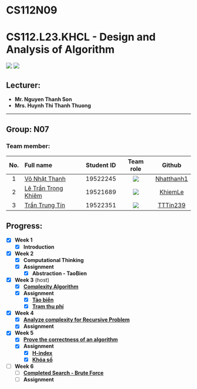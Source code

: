 # CS112N09
# CS112.L23.KHCL - Design and Analysis of Algorithm
![](https://img.shields.io/badge/Status-working-brightgreen) [![](https://img.shields.io/badge/Contributors-3-brightgreen)](https://github.com/TienNguyenKha/CS112.L23.KHCL---Analysis-and-Design-of-Algorithms/graphs/contributors)
## Lecturer:
- **Mr. Nguyen Thanh Son**   
- **Mrs. Huynh Thi Thanh Thuong**
---
## Group: N07

### Team member:
|No.| Full name         |Student ID       |Team role      |Github|
|:-:|:------------------|:---------:|:--------:|:-----------:|
| 1	|[Võ Nhật Thanh](https://www.facebook.com/lht1.1.3.0.1.2/)	| 19522245	| ![](https://img.shields.io/badge/-Leader-yellow) |[Nhatthanh1](https://github.com/Nhatthanh1)|
| 2	|[Lê Trần Trọng Khiêm](https://www.facebook.com/khiemle2409)	| 19521689	| ![](https://img.shields.io/badge/-Member-yellow)  |[KhiemLe](https://github.com/khiemledev)|
| 3	|[Trần Trung Tín](https://www.facebook.com/tttin23.9)	  | 19522351	| ![](https://img.shields.io/badge/-Member-yellow)  |[TTTin239](https://github.com/TTTin239)|

## Progress: 
- [x] **Week 1** 
  - [x] **Introduction**

- [x] **Week 2** 
  - [x] **Computational Thinking**
  - [x] **Assignment**
    - [x] **Abstraction - TaoBien**

- [x] **Week 3** (host)
  - [x] **[Complexity Algorithm]()**
  - [x] **Assignment**
    - [x] **[Tảo biển]()**
    - [x] **[Trạm thu phí]()**

- [x] **Week 4**
  - [x] **[Analyze complexity for Recursive Problem]()**
  - [x] **Assignment**

- [x] **Week 5**
  - [x] **[Prove the correctness of an algorithm]()**
  - [x] **Assignment**
    - [x] **[H-index]()**
    - [x] **[Khóa số]()**

- [ ] **Week 6**
  - [ ] **[Completed Search - Brute Force]()**
  - [ ] **Assignment**
